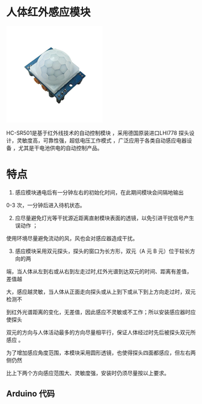 # 人体红外感应模块

![](/assets/renti.png)

HC-SR501是基于红外线技术的自动控制模块 ，采用德国原装进口LHI778 探头设计，灵敏度高，可靠性强，超低电压工作模式 ，广泛应用于各类自动感应电器设备 ，尤其是干电池供电的自动控制产品。

# 特点

1. 感应模块通电后有一分钟左右的初始化时间，在此期间模块会间隔地输出

0-3 次，一分钟后进入待机状态。

2. 应尽量避免灯光等干扰源近距离直射模块表面的透镜，以免引进干扰信号产生误动作 ；

使用环境尽量避免流动的风，风也会对感应器造成干扰。

3. 感应模块采用双元探头，探头的窗口为长方形，双元（A 元 B 元）位于较长方向的两

端，当人体从左到右或从右到左走过时,红外光谱到达双元的时间、距离有差值，差值越

大，感应越灵敏，当人体从正面走向探头或从上到下或从下到上方向走过时，双元检测不

到红外光谱距离的变化，无差值，因此感应不灵敏或不工作；所以安装感应器时应使探头

双元的方向与人体活动最多的方向尽量相平行，保证人体经过时先后被探头双元所感应 。

为了增加感应角度范围，本模块采用圆形透镜，也使得探头四面都感应，但左右两侧仍然

比上下两个方向感应范围大、灵敏度强，安装时仍须尽量按以上要求。

## Arduino 代码




